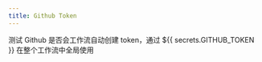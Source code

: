 ```yaml
---
title: Github Token
---
```


测试 Github 是否会工作流自动创建 token，通过 &#36;&#123;&#123; secrets.GITHUB_TOKEN &#125;&#125; 在整个工作流中全局使用